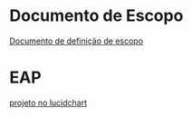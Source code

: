 # Documento de Escopo

[Documento de definição de escopo](https://docs.google.com/document/d/1dknH1DlbNT0Ke8FBy89-ZN12qMwgNARmTd2ztpp8pPU/edit?usp=sharing) 
# EAP 
[projeto no lucidchart](https://lucid.app/lucidchart/bba129ff-1e6c-43c8-8539-aa615446a9d7/edit?viewport_loc=-928%2C-324%2C4440%2C1908%2C0_0&invitationId=inv_c09f13f1-d34d-487c-8a27-ee7b1ea27acf)
